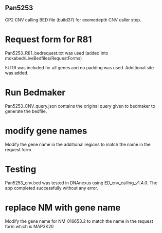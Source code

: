## Pan5253

CP2 CNV calling BED file (build37) for exomedepth CNV caller step.

# Request form for R81
Pan5253_R81_bedrequest.txt was used  (added into mokabed/LiveBedfiles/RequestForms)

5UTR was included for all genes and no padding was used. Additional site was added.

# Run Bedmaker
Pan5253_CNV_query.json contains the original query given to bedmaker to generate the bedfile.

# modify gene names
Modify the gene name in the additional regions to match the name in the request form

# Testing
Pan5253_cnv.bed was tested in DNAnexus using ED_cnv_calling_v1.4.0. The app completed successfully without any error.


# replace NM with gene name
Modify the gene name for NM_016653.2 to match the name in the request form which is MAP3K20
